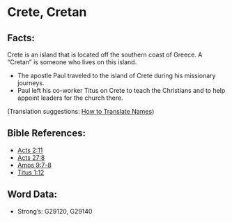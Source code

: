 # Crete, Cretan

## Facts:

Crete is an island that is located off the southern coast of Greece. A “Cretan” is someone who lives on this island.

* The apostle Paul traveled to the island of Crete during his missionary journeys.
* Paul left his co-worker Titus on Crete to teach the Christians and to help appoint leaders for the church there.

(Translation suggestions: [How to Translate Names](rc://en/ta/man/translate/translate-names))

## Bible References:

* [Acts 2:11](rc://en/tn/help/act/02/11)
* [Acts 27:8](rc://en/tn/help/act/27/08)
* [Amos 9:7-8](rc://en/tn/help/amo/09/07)
* [Titus 1:12](rc://en/tn/help/tit/01/12)

## Word Data:

* Strong’s: G29120, G29140
